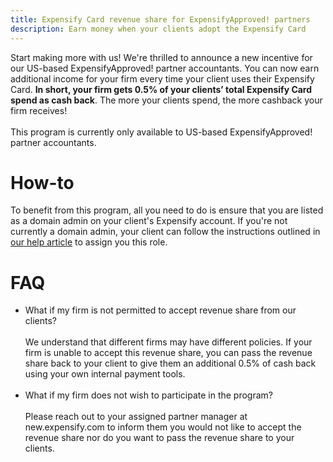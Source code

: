 ```yaml
---
title: Expensify Card revenue share for ExpensifyApproved! partners
description: Earn money when your clients adopt the Expensify Card
---
```

<!-- The lines above are required by Jekyll to process the .md file -->

Start making more with us! We're thrilled to announce a new incentive for our US-based ExpensifyApproved! partner accountants. You can now earn additional income for your firm every time your client uses their Expensify Card.  **In short, your firm gets 0.5% of your clients’ total Expensify Card spend as cash back**. The more your clients spend, the more cashback your firm receives!<br>
<br>This program is currently only available to US-based ExpensifyApproved! partner accountants.

# How-to
To benefit from this program, all you need to do is ensure that you are listed as a domain admin on your client's Expensify account. If you're not currently a domain admin, your client can follow the instructions outlined in [our help article](https://community.expensify.com/discussion/5749/how-to-add-and-remove-domain-admins#:~:text=Domain%20Admins%20have%20total%20control,a%20member%20of%20the%20domain.) to assign you this role.
# FAQ
- What if my firm is not permitted to accept revenue share from our clients? <br>
<br>We understand that different firms may have different policies. If your firm is unable to accept this revenue share, you can pass the revenue share back to your client to give them an additional 0.5% of cash back using your own internal payment tools.<br><br>
- What if my firm does not wish to participate in the program? <br>
<br>Please reach out to your assigned partner manager at new.expensify.com to inform them you would not like to accept the revenue share nor do you want to pass the revenue share to your clients. 
